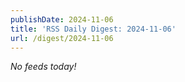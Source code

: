 ```yaml
---
publishDate: 2024-11-06
title: 'RSS Daily Digest: 2024-11-06'
url: /digest/2024-11-06
---
```


_No feeds today!_
